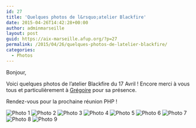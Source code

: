 ```yaml
---
id: 27
title: 'Quelques photos de l&rsquo;atelier Blackfire'
date: 2015-04-26T14:42:28+00:00
author: adminmarseille
layout: post
guid: https://aix-marseille.afup.org/?p=27
permalink: /2015/04/26/quelques-photos-de-latelier-blackfire/
categories:
  - Photos
---
```

Bonjour,

Voici quelques photos de l&rsquo;atelier Blackfire du 17 Avril ! Encore merci à vous tous et particulièrement à <a href="https://twitter.com/lyrixx" target="_blank">Grégoire</a> pour sa présence.

Rendez-vous pour la prochaine réunion PHP !

![Photo 1](https://aix-marseille.afup.org/files/2015/04/IMG_20150417_203709.jpg)
![Photo 2](https://aix-marseille.afup.org/files/2015/04/IMG_20150417_224817.jpg)
![Photo 3](https://aix-marseille.afup.org/files/2015/04/IMG_2804.jpg)
![Photo 4](https://aix-marseille.afup.org/files/2015/04/IMG_2803.jpg)
![Photo 5](https://aix-marseille.afup.org/files/2015/04/IMG_2802.jpg)
![Photo 6](https://aix-marseille.afup.org/files/2015/04/IMG_2801.jpg)
![Photo 7](https://aix-marseille.afup.org/files/2015/04/IMG_2800.jpg)
![Photo 8](https://aix-marseille.afup.org/files/2015/04/IMG_2799.jpg)
![Photo 9](https://aix-marseille.afup.org/files/2015/04/IMG_2797.jpg)

